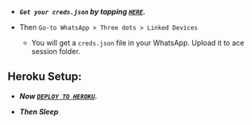 - ***`Get your creds.json` by tapping [`HERE`](https://ace-md-session.onrender.com).***

- Then `Go-to WhatsApp > Three dots > Linked Devices`
   - You will get a `creds.json` file in your WhatsApp. Upload it to  ace session folder.

## Heroku Setup:

- ***Now [`DEPLOY TO HEROKU`](https://dashboard.heroku.com/new?template=https://github.com/acejobbie/Ace-bug-bot).***

- ***Then Sleep***



